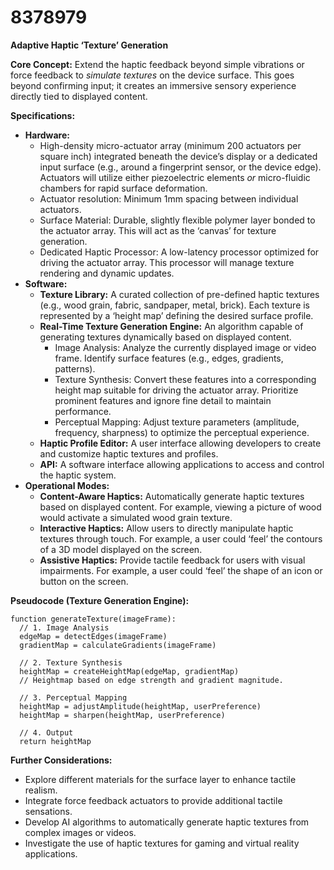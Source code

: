 # 8378979

**Adaptive Haptic ‘Texture’ Generation**

**Core Concept:** Extend the haptic feedback beyond simple vibrations or force feedback to *simulate textures* on the device surface. This goes beyond confirming input; it creates an immersive sensory experience directly tied to displayed content.

**Specifications:**

*   **Hardware:**
    *   High-density micro-actuator array (minimum 200 actuators per square inch) integrated beneath the device’s display or a dedicated input surface (e.g., around a fingerprint sensor, or the device edge). Actuators will utilize either piezoelectric elements *or* micro-fluidic chambers for rapid surface deformation.
    *   Actuator resolution: Minimum 1mm spacing between individual actuators.
    *   Surface Material: Durable, slightly flexible polymer layer bonded to the actuator array. This will act as the ‘canvas’ for texture generation.
    *   Dedicated Haptic Processor: A low-latency processor optimized for driving the actuator array. This processor will manage texture rendering and dynamic updates.
*   **Software:**
    *   **Texture Library:** A curated collection of pre-defined haptic textures (e.g., wood grain, fabric, sandpaper, metal, brick). Each texture is represented by a ‘height map’ defining the desired surface profile.
    *   **Real-Time Texture Generation Engine:** An algorithm capable of generating textures dynamically based on displayed content.
        *   Image Analysis: Analyze the currently displayed image or video frame. Identify surface features (e.g., edges, gradients, patterns).
        *   Texture Synthesis: Convert these features into a corresponding height map suitable for driving the actuator array. Prioritize prominent features and ignore fine detail to maintain performance.
        *   Perceptual Mapping: Adjust texture parameters (amplitude, frequency, sharpness) to optimize the perceptual experience.
    *   **Haptic Profile Editor:** A user interface allowing developers to create and customize haptic textures and profiles.
    *   **API:** A software interface allowing applications to access and control the haptic system.
*   **Operational Modes:**
    *   **Content-Aware Haptics:** Automatically generate haptic textures based on displayed content. For example, viewing a picture of wood would activate a simulated wood grain texture.
    *   **Interactive Haptics:** Allow users to directly manipulate haptic textures through touch. For example, a user could ‘feel’ the contours of a 3D model displayed on the screen.
    *   **Assistive Haptics:** Provide tactile feedback for users with visual impairments. For example, a user could ‘feel’ the shape of an icon or button on the screen.

**Pseudocode (Texture Generation Engine):**

```
function generateTexture(imageFrame):
  // 1. Image Analysis
  edgeMap = detectEdges(imageFrame)
  gradientMap = calculateGradients(imageFrame)

  // 2. Texture Synthesis
  heightMap = createHeightMap(edgeMap, gradientMap)
  // Heightmap based on edge strength and gradient magnitude.

  // 3. Perceptual Mapping
  heightMap = adjustAmplitude(heightMap, userPreference)
  heightMap = sharpen(heightMap, userPreference)

  // 4. Output
  return heightMap
```

**Further Considerations:**

*   Explore different materials for the surface layer to enhance tactile realism.
*   Integrate force feedback actuators to provide additional tactile sensations.
*   Develop AI algorithms to automatically generate haptic textures from complex images or videos.
*   Investigate the use of haptic textures for gaming and virtual reality applications.